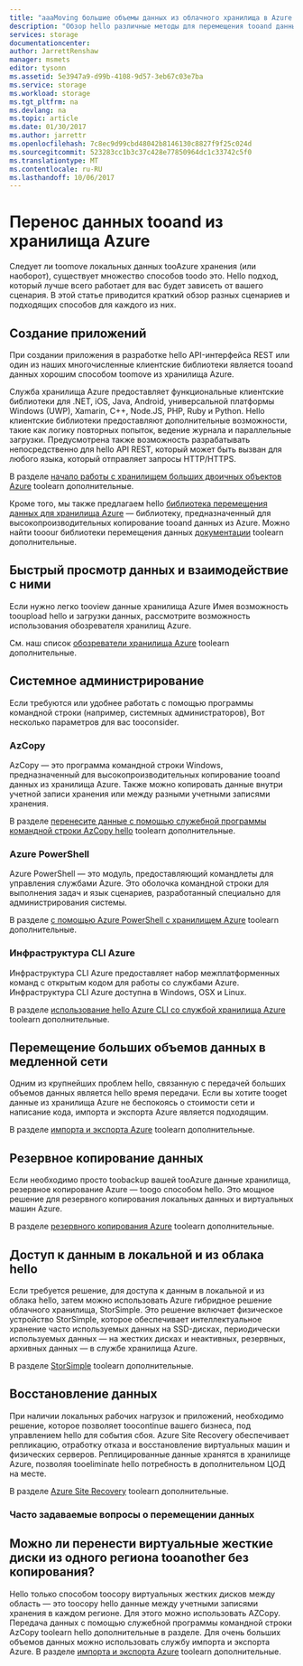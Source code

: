 ```yaml
---
title: "aaaMoving большие объемы данных из облачного хранилища в Azure | Документы Microsoft"
description: "Обзор hello различные методы для перемещения tooand данных из хранилища Azure."
services: storage
documentationcenter: 
author: JarrettRenshaw
manager: msmets
editor: tysonn
ms.assetid: 5e3947a9-d99b-4108-9d57-3eb67c03e7ba
ms.service: storage
ms.workload: storage
ms.tgt_pltfrm: na
ms.devlang: na
ms.topic: article
ms.date: 01/30/2017
ms.author: jarrettr
ms.openlocfilehash: 7c8ec9d99cbd48042b8146130c8827f9f25c024d
ms.sourcegitcommit: 523283cc1b3c37c428e77850964dc1c33742c5f0
ms.translationtype: MT
ms.contentlocale: ru-RU
ms.lasthandoff: 10/06/2017
---
```

# <a name="moving-data-tooand-from-azure-storage"></a>Перенос данных tooand из хранилища Azure
Следует ли toomove локальных данных tooAzure хранения (или наоборот), существует множество способов toodo это. Hello подход, который лучше всего работает для вас будет зависеть от вашего сценария. В этой статье приводится краткий обзор разных сценариев и подходящих способов для каждого из них.

## <a name="building-applications"></a>Создание приложений
При создании приложения в разработке hello API-интерфейса REST или один из наших многочисленные клиентские библиотеки является tooand данных хорошим способом toomove из хранилища Azure.

Служба хранилища Azure предоставляет функциональные клиентские библиотеки для .NET, iOS, Java, Android, универсальной платформы Windows (UWP), Xamarin, C++, Node.JS, PHP, Ruby и Python. Hello клиентские библиотеки предоставляют дополнительные возможности, такие как логику повторных попыток, ведение журнала и параллельные загрузки. Предусмотрена также возможность разрабатывать непосредственно для hello API REST, который может быть вызван для любого языка, который отправляет запросы HTTP/HTTPS.

В разделе [начало работы с хранилищем больших двоичных объектов Azure](../blobs/storage-dotnet-how-to-use-blobs.md) toolearn дополнительные.

Кроме того, мы также предлагаем hello [библиотека перемещения данных для хранилища Azure](https://www.nuget.org/packages/Microsoft.Azure.Storage.DataMovement) — библиотеку, предназначенный для высокопроизводительных копирование tooand данных из Azure. Можно найти tooour библиотеки перемещения данных [документации](https://github.com/Azure/azure-storage-net-data-movement) toolearn дополнительные. 

## <a name="quickly-viewinginteracting-with-your-data"></a>Быстрый просмотр данных и взаимодействие с ними
Если нужно легко tooview данные хранилища Azure Имея возможность tooupload hello и загрузки данных, рассмотрите возможность использования обозревателя хранилищ Azure.

См. наш список [обозреватели хранилища Azure](../storage-explorers.md) toolearn дополнительные.

## <a name="system-administration"></a>Системное администрирование
Если требуются или удобнее работать с помощью программы командной строки (например, системных администраторов), Вот несколько параметров для вас tooconsider.

### <a name="azcopy"></a>AzCopy
AzCopy — это программа командной строки Windows, предназначенный для высокопроизводительных копирование tooand данных из хранилища Azure. Также можно копировать данные внутри учетной записи хранения или между разными учетными записями хранения.

В разделе [перенесите данные с помощью служебной программы командной строки AzCopy hello](storage-use-azcopy.md) toolearn дополнительные.

### <a name="azure-powershell"></a>Azure PowerShell
Azure PowerShell — это модуль, предоставляющий командлеты для управления службами Azure. Это оболочка командной строки для выполнения задач и язык сценариев, разработанный специально для администрирования системы.

В разделе [с помощью Azure PowerShell с хранилищем Azure](storage-powershell-guide-full.md) toolearn дополнительные.

### <a name="azure-cli"></a>Инфраструктура CLI Azure
Инфраструктура CLI Azure предоставляет набор межплатформенных команд с открытым кодом для работы со службами Azure. Инфраструктура CLI Azure доступна в Windows, OSX и Linux.

В разделе [использование hello Azure CLI со службой хранилища Azure](../storage-azure-cli.md) toolearn дополнительные.

## <a name="moving-large-amounts-of-data-with-a-slow-network"></a>Перемещение больших объемов данных в медленной сети
Одним из крупнейших проблем hello, связанную с передачей больших объемов данных является hello время передачи. Если вы хотите tooget данные из хранилища Azure не беспокоясь о стоимости сети и написание кода, импорта и экспорта Azure является подходящим.

В разделе [импорта и экспорта Azure](../storage-import-export-service.md) toolearn дополнительные.

## <a name="backing-up-your-data"></a>Резервное копирование данных
Если необходимо просто toobackup вашей tooAzure данные хранилища, резервное копирование Azure — toogo способом hello. Это мощное решение для резервного копирования локальных данных и виртуальных машин Azure.

В разделе [резервного копирования Azure](../../backup/backup-introduction-to-azure-backup.md) toolearn дополнительные.

## <a name="accessing-your-data-on-premises-and-from-hello-cloud"></a>Доступ к данным в локальной и из облака hello
Если требуется решение, для доступа к данным в локальной и из облака hello, затем можно использовать Azure гибридное решение облачного хранилища, StorSimple. Это решение включает физическое устройство StorSimple, которое обеспечивает интеллектуальное хранение часто используемых данных на SSD-дисках, периодически используемых данных — на жестких дисках и неактивных, резервных, архивных данных — в службе хранилища Azure.

В разделе [StorSimple](../../storsimple/storsimple-overview.md) toolearn дополнительные.

## <a name="recovering-your-data"></a>Восстановление данных
При наличии локальных рабочих нагрузок и приложений, необходимо решение, которое позволяет toocontinue вашего бизнеса, под управлением hello для события сбоя. Azure Site Recovery обеспечивает репликацию, отработку отказа и восстановление виртуальных машин и физических серверов. Реплицированные данные хранятся в хранилище Azure, позволяя tooeliminate hello потребность в дополнительном ЦОД на месте.

В разделе [Azure Site Recovery](../../site-recovery/site-recovery-overview.md) toolearn дополнительные.
### <a name="moving-data-faq"></a>Часто задаваемые вопросы о перемещении данных
## <a name="can-i-migrate-vhds-from-one-region-tooanother-without-copying"></a>Можно ли перенести виртуальные жесткие диски из одного региона tooanother без копирования?
Hello только способом toocopy виртуальных жестких дисков между область — это toocopy hello данные между учетными записями хранения в каждом регионе. Для этого можно использовать AZCopy. Передача данных с помощью служебной программы командной строки AzCopy toolearn hello дополнительные в разделе. Для очень больших объемов данных можно использовать службу импорта и экспорта Azure. В разделе [импорта и экспорта Azure](https://docs.microsoft.com/en-us/azure/storage/storage-import-export-service) toolearn дополнительные.
